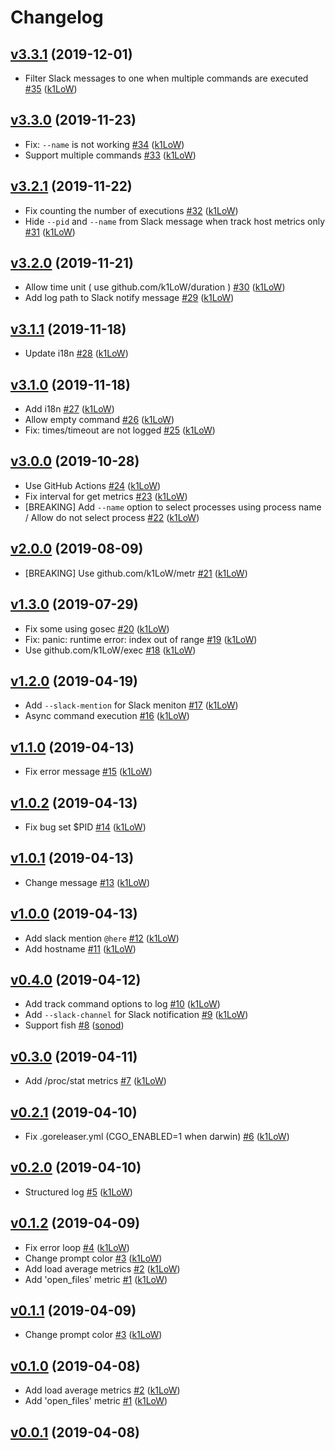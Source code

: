 # Changelog

## [v3.3.1](https://github.com/k1LoW/sheer-heart-attack/compare/v3.3.0...v3.3.1) (2019-12-01)

* Filter Slack messages to one when multiple commands are executed [#35](https://github.com/k1LoW/sheer-heart-attack/pull/35) ([k1LoW](https://github.com/k1LoW))

## [v3.3.0](https://github.com/k1LoW/sheer-heart-attack/compare/v3.2.1...v3.3.0) (2019-11-23)

* Fix: `--name` is not working [#34](https://github.com/k1LoW/sheer-heart-attack/pull/34) ([k1LoW](https://github.com/k1LoW))
* Support multiple commands [#33](https://github.com/k1LoW/sheer-heart-attack/pull/33) ([k1LoW](https://github.com/k1LoW))

## [v3.2.1](https://github.com/k1LoW/sheer-heart-attack/compare/v3.2.0...v3.2.1) (2019-11-22)

* Fix counting the number of executions [#32](https://github.com/k1LoW/sheer-heart-attack/pull/32) ([k1LoW](https://github.com/k1LoW))
* Hide `--pid` and `--name` from Slack message when track host metrics only [#31](https://github.com/k1LoW/sheer-heart-attack/pull/31) ([k1LoW](https://github.com/k1LoW))

## [v3.2.0](https://github.com/k1LoW/sheer-heart-attack/compare/v3.1.1...v3.2.0) (2019-11-21)

* Allow time unit ( use github.com/k1LoW/duration ) [#30](https://github.com/k1LoW/sheer-heart-attack/pull/30) ([k1LoW](https://github.com/k1LoW))
* Add log path to Slack notify message [#29](https://github.com/k1LoW/sheer-heart-attack/pull/29) ([k1LoW](https://github.com/k1LoW))

## [v3.1.1](https://github.com/k1LoW/sheer-heart-attack/compare/v3.1.0...v3.1.1) (2019-11-18)

* Update i18n [#28](https://github.com/k1LoW/sheer-heart-attack/pull/28) ([k1LoW](https://github.com/k1LoW))

## [v3.1.0](https://github.com/k1LoW/sheer-heart-attack/compare/v3.0.0...v3.1.0) (2019-11-18)

* Add i18n [#27](https://github.com/k1LoW/sheer-heart-attack/pull/27) ([k1LoW](https://github.com/k1LoW))
* Allow empty command [#26](https://github.com/k1LoW/sheer-heart-attack/pull/26) ([k1LoW](https://github.com/k1LoW))
* Fix: times/timeout are not logged [#25](https://github.com/k1LoW/sheer-heart-attack/pull/25) ([k1LoW](https://github.com/k1LoW))

## [v3.0.0](https://github.com/k1LoW/sheer-heart-attack/compare/v2.0.0...v3.0.0) (2019-10-28)

* Use GitHub Actions [#24](https://github.com/k1LoW/sheer-heart-attack/pull/24) ([k1LoW](https://github.com/k1LoW))
* Fix interval for get metrics [#23](https://github.com/k1LoW/sheer-heart-attack/pull/23) ([k1LoW](https://github.com/k1LoW))
* [BREAKING] Add `--name` option to select processes using process name / Allow do not select process [#22](https://github.com/k1LoW/sheer-heart-attack/pull/22) ([k1LoW](https://github.com/k1LoW))

## [v2.0.0](https://github.com/k1LoW/sheer-heart-attack/compare/v1.3.0...v2.0.0) (2019-08-09)

* [BREAKING] Use github.com/k1LoW/metr [#21](https://github.com/k1LoW/sheer-heart-attack/pull/21) ([k1LoW](https://github.com/k1LoW))

## [v1.3.0](https://github.com/k1LoW/sheer-heart-attack/compare/v1.2.0...v1.3.0) (2019-07-29)

* Fix some using gosec [#20](https://github.com/k1LoW/sheer-heart-attack/pull/20) ([k1LoW](https://github.com/k1LoW))
* Fix: panic: runtime error: index out of range [#19](https://github.com/k1LoW/sheer-heart-attack/pull/19) ([k1LoW](https://github.com/k1LoW))
* Use github.com/k1LoW/exec [#18](https://github.com/k1LoW/sheer-heart-attack/pull/18) ([k1LoW](https://github.com/k1LoW))

## [v1.2.0](https://github.com/k1LoW/sheer-heart-attack/compare/v1.1.0...v1.2.0) (2019-04-19)

* Add `--slack-mention` for Slack meniton [#17](https://github.com/k1LoW/sheer-heart-attack/pull/17) ([k1LoW](https://github.com/k1LoW))
*  Async command execution [#16](https://github.com/k1LoW/sheer-heart-attack/pull/16) ([k1LoW](https://github.com/k1LoW))

## [v1.1.0](https://github.com/k1LoW/sheer-heart-attack/compare/v1.0.2...v1.1.0) (2019-04-13)

* Fix error message [#15](https://github.com/k1LoW/sheer-heart-attack/pull/15) ([k1LoW](https://github.com/k1LoW))

## [v1.0.2](https://github.com/k1LoW/sheer-heart-attack/compare/v1.0.1...v1.0.2) (2019-04-13)

* Fix bug set $PID [#14](https://github.com/k1LoW/sheer-heart-attack/pull/14) ([k1LoW](https://github.com/k1LoW))

## [v1.0.1](https://github.com/k1LoW/sheer-heart-attack/compare/v1.0.0...v1.0.1) (2019-04-13)

* Change message [#13](https://github.com/k1LoW/sheer-heart-attack/pull/13) ([k1LoW](https://github.com/k1LoW))

## [v1.0.0](https://github.com/k1LoW/sheer-heart-attack/compare/v0.4.0...v1.0.0) (2019-04-13)

* Add slack mention `@here` [#12](https://github.com/k1LoW/sheer-heart-attack/pull/12) ([k1LoW](https://github.com/k1LoW))
* Add hostname [#11](https://github.com/k1LoW/sheer-heart-attack/pull/11) ([k1LoW](https://github.com/k1LoW))

## [v0.4.0](https://github.com/k1LoW/sheer-heart-attack/compare/v0.3.0...v0.4.0) (2019-04-12)

* Add track command options to log [#10](https://github.com/k1LoW/sheer-heart-attack/pull/10) ([k1LoW](https://github.com/k1LoW))
* Add `--slack-channel` for Slack notification [#9](https://github.com/k1LoW/sheer-heart-attack/pull/9) ([k1LoW](https://github.com/k1LoW))
* Support fish [#8](https://github.com/k1LoW/sheer-heart-attack/pull/8) ([sonod](https://github.com/sonod))

## [v0.3.0](https://github.com/k1LoW/sheer-heart-attack/compare/v0.2.1...v0.3.0) (2019-04-11)

* Add /proc/stat metrics [#7](https://github.com/k1LoW/sheer-heart-attack/pull/7) ([k1LoW](https://github.com/k1LoW))

## [v0.2.1](https://github.com/k1LoW/sheer-heart-attack/compare/v0.2.0...v0.2.1) (2019-04-10)

* Fix .goreleaser.yml (CGO_ENABLED=1 when darwin) [#6](https://github.com/k1LoW/sheer-heart-attack/pull/6) ([k1LoW](https://github.com/k1LoW))

## [v0.2.0](https://github.com/k1LoW/sheer-heart-attack/compare/v0.1.2...v0.2.0) (2019-04-10)

* Structured log [#5](https://github.com/k1LoW/sheer-heart-attack/pull/5) ([k1LoW](https://github.com/k1LoW))

## [v0.1.2](https://github.com/k1LoW/sheer-heart-attack/compare/v0.1.1...v0.1.2) (2019-04-09)

* Fix error loop [#4](https://github.com/k1LoW/sheer-heart-attack/pull/4) ([k1LoW](https://github.com/k1LoW))
* Change prompt color [#3](https://github.com/k1LoW/sheer-heart-attack/pull/3) ([k1LoW](https://github.com/k1LoW))
* Add load average metrics [#2](https://github.com/k1LoW/sheer-heart-attack/pull/2) ([k1LoW](https://github.com/k1LoW))
* Add 'open_files' metric [#1](https://github.com/k1LoW/sheer-heart-attack/pull/1) ([k1LoW](https://github.com/k1LoW))

## [v0.1.1](https://github.com/k1LoW/sheer-heart-attack/compare/v0.1.0...v0.1.1) (2019-04-09)

* Change prompt color [#3](https://github.com/k1LoW/sheer-heart-attack/pull/3) ([k1LoW](https://github.com/k1LoW))

## [v0.1.0](https://github.com/k1LoW/sheer-heart-attack/compare/v0.0.1...v0.1.0) (2019-04-08)

* Add load average metrics [#2](https://github.com/k1LoW/sheer-heart-attack/pull/2) ([k1LoW](https://github.com/k1LoW))
* Add 'open_files' metric [#1](https://github.com/k1LoW/sheer-heart-attack/pull/1) ([k1LoW](https://github.com/k1LoW))

## [v0.0.1](https://github.com/k1LoW/sheer-heart-attack/compare/65aaf465cc81...v0.0.1) (2019-04-08)

